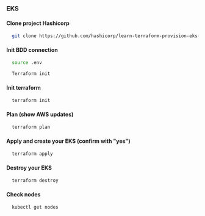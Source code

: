 
### EKS
   
#### Clone project Hashicorp
   
```bash
  git clone https://github.com/hashicorp/learn-terraform-provision-eks-cluster.git
```

#### Init BDD connection
   
```bash
  source .env
```
```bash
  Terraform init
```
#### Init terraform
   
```bash
  terraform init
```
#### Plan (show AWS updates)
   
```bash
  terraform plan
```
#### Apply and create your EKS (confirm with "yes")
   
```bash
  terraform apply
```
#### Destroy your EKS
   
```bash
  terraform destroy
```
#### Check nodes
   
```bash
  kubectl get nodes
```